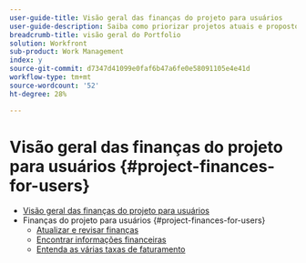 ```yaml
---
user-guide-title: Visão geral das finanças do projeto para usuários
user-guide-description: Saiba como priorizar projetos atuais e propostos com base em seu custo, valor, risco e alinhamento com as metas de suas organizações.
breadcrumb-title: visão geral do Portfolio
solution: Workfront
sub-product: Work Management
index: y
source-git-commit: d7347d41099e0faf6b47a6fe0e58091105e4e41d
workflow-type: tm+mt
source-wordcount: '52'
ht-degree: 28%

---
```




# Visão geral das finanças do projeto para usuários {#project-finances-for-users}

+ [Visão geral das finanças do projeto para usuários](overview.md)
+ Finanças do projeto para usuários {#project-finances-for-users}
   + [Atualizar e revisar finanças](update-and-review-finances.md)
   + [Encontrar informações financeiras](find-financial-information.md)
   + [Entenda as várias taxas de faturamento](multiple-billing-rates.md)

